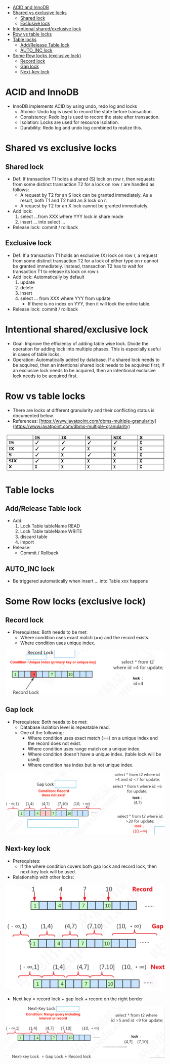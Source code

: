 - [ACID and InnoDB](#acid-and-innodb)
- [Shared vs exclusive locks](#shared-vs-exclusive-locks)
  - [Shared lock](#shared-lock)
  - [Exclusive lock](#exclusive-lock)
- [Intentional shared/exclusive lock](#intentional-sharedexclusive-lock)
- [Row vs table locks](#row-vs-table-locks)
- [Table locks](#table-locks)
  - [Add/Release Table lock](#addrelease-table-lock)
  - [AUTO\_INC lock](#auto_inc-lock)
- [Some Row locks (exclusive lock)](#some-row-locks-exclusive-lock)
  - [Record lock](#record-lock)
  - [Gap lock](#gap-lock)
  - [Next-key lock](#next-key-lock)

# ACID and InnoDB

* InnoDB implements ACID by using undo, redo log and locks
  * Atomic: Undo log is used to record the state before transaction. 
  * Consistency: Redo log is used to record the state after transaction.
  * Isolation: Locks are used for resource isolation. 
  * Durability: Redo log and undo log combined to realize this. 

# Shared vs exclusive locks

## Shared lock

* Def: If transaction T1 holds a shared (S) lock on row r, then requests from some distinct transaction T2 for a lock on row r are handled as follows:
  * A request by T2 for an S lock can be granted immediately. As a result, both T1 and T2 hold an S lock on r.
  * A request by T2 for an X lock cannot be granted immediately.
* Add lock:   
  1. select ...from XXX where YYY lock in share mode
  2. insert ... into select ... 
* Release lock:  commit / rollback

## Exclusive lock

* Def: If a transaction T1 holds an exclusive (X) lock on row r, a request from some distinct transaction T2 for a lock of either type on r cannot be granted immediately. Instead, transaction T2 has to wait for transaction T1 to release its lock on row r.
* Add lock: Automatically by default
  1. update
  2. delete
  3. insert
  4. select ... from XXX where YYY from update
     * If there is no index on YYY, then it will lock the entire table. 
* Release lock: commit / rollback

# Intentional shared/exclusive lock

* Goal: Improve the efficiency of adding table wise lock. Divide the operation for adding lock into multiple phases. This is especially useful in cases of table locks. 
* Operation: Automatically added by database. If a shared lock needs to be acquired, then an intentional shared lock needs to be acquired first; If an exclusive lock needs to be acquired, then an intentional exclusive lock needs to be acquired first. 

# Row vs table locks

* There are locks at different granularity and their conflicting status is documented below. 
* References: [https://www.javatpoint.com/dbms-multiple-granularity](https://www.javatpoint.com/dbms-multiple-granularity)

![](../.gitbook/assets/dbms-multiple-granularity2.png)

# Table locks

## Add/Release Table lock

* Add:
  1. Lock Table tableName READ
  2. Lock Table tableName WRITE
  3. discard table
  4. import  
* Release:
  * Commit / Rollback

## AUTO_INC lock

* Be triggered automatically when insert ... into Table xxx happens

# Some Row locks (exclusive lock)

## Record lock

* Prerequistes: Both needs to be met:
  * Where condition uses exact match (==) and the record exists. 
  * Where condition uses unique index. 

![Record lock](../.gitbook/assets/mysql_lock_recordLock.png)

## Gap lock

* Prerequistes: Both needs to be met:
  * Database isolation level is repeatable read. 
  * One of the following:
    * Where condition uses exact match (==) on a unique index and the record does not exist.
    * Where condition uses range match on a unique index.
    * Where condition doesn't have a unique index. (table lock will be used)
    * Where condition has index but is not unique index.

![Gap lock](../.gitbook/assets/mysql_lock_gaplock.png)

## Next-key lock

* Prerequistes:
  * If the where condition covers both gap lock and record lock, then next-key lock will be used. 
* Relationship with other locks:

![Interval keys](../.gitbook/assets/mysql_index_interval.png)

* Next key = record lock + gap lock + record on the right border

![Next-key lock](../.gitbook/assets/mysql_lock_nextkeylock.png)
